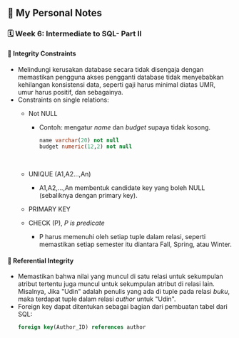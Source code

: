 ## 📘 My Personal Notes

### 🗓️ Week 6: Intermediate to SQL- Part II

#### 📍 Integrity Constraints
- Melindungi kerusakan database secara tidak disengaja dengan memastikan pengguna akses pengganti database tidak menyebabkan kehilangan konsistensi data, seperti gaji harus minimal diatas UMR, umur harus positif, dan sebagainya.
- Constraints on single relations:
  * Not NULL
      - Contoh: mengatur _name_ dan _budget_ supaya tidak kosong.
        ```sql
        name varchar(20) not null
        budget numeric(12,2) not null
        ```
        <br/>
  * UNIQUE (A1,A2...,An)
      - A1,A2,...,An membentuk candidate key yang boleh NULL (sebaliknya dengan primary key).

  * PRIMARY KEY
  * CHECK (P), _P is predicate_
      - P harus memenuhi oleh setiap tuple dalam relasi, seperti memastikan setiap semester itu diantara Fall, Spring, atau Winter.

#### 📍 Referential Integrity
- Memastikan bahwa nilai yang muncul di satu relasi untuk sekumpulan atribut tertentu juga muncul untuk sekumpulan atribut di relasi lain. Misalnya, Jika "Udin" adalah penulis yang ada di tuple pada relasi _buku_, maka terdapat tuple dalam relasi _author_ untuk "Udin".
- Foreign key dapat ditentukan sebagai bagian dari pembuatan tabel dari SQL:
    ```sql
    foreign key(Author_ID) references author
    ```

        
